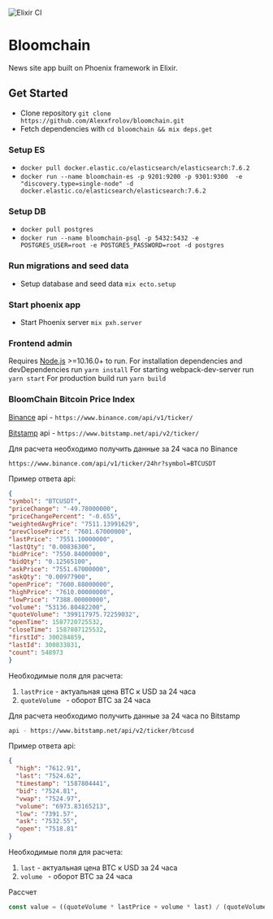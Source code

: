 ![Elixir CI](https://github.com/Alexxfrolov/bloomchain/workflows/Elixir%20CI/badge.svg)

# Bloomchain

News site app built on Phoenix framework in Elixir.

## Get Started

* Clone repository `git clone https://github.com/Alexxfrolov/bloomchain.git`
* Fetch dependencies with `cd bloomchain && mix deps.get`

### Setup ES
* `docker pull docker.elastic.co/elasticsearch/elasticsearch:7.6.2`
* `docker run --name bloomchain-es -p 9201:9200 -p 9301:9300  -e "discovery.type=single-node" -d docker.elastic.co/elasticsearch/elasticsearch:7.6.2`

### Setup DB
* `docker pull postgres`
* `docker run --name bloomchain-psql -p 5432:5432 -e POSTGRES_USER=root -e POSTGRES_PASSWORD=root -d postgres`

### Run migrations and seed data
* Setup database and seed data `mix ecto.setup`

### Start phoenix app
* Start Phoenix server `mix pxh.server`


### Frontend аdmin

Requires [Node.js](https://nodejs.org/) >=10.16.0+ to run.
For installation dependencies and devDependencies run `yarn install`
For starting webpack-dev-server run `yarn start`
For production build run `yarn build`

### BloomChain Bitcoin Price Index
[Binance](https://www.binance.com/) api - `https://www.binance.com/api/v1/ticker/`

[Bitstamp](https://www.bitstamp.net/) api - `https://www.bitstamp.net/api/v2/ticker/`

Для расчета необходимо получить данные за 24 часа по Binance
```sh
https://www.binance.com/api/v1/ticker/24hr?symbol=BTCUSDT
```

Пример ответа api:

```json
{
"symbol": "BTCUSDT",
"priceChange": "-49.78000000",
"priceChangePercent": "-0.655",
"weightedAvgPrice": "7511.13991629",
"prevClosePrice": "7601.67000000",
"lastPrice": "7551.10000000",
"lastQty": "0.00836300",
"bidPrice": "7550.84000000",
"bidQty": "0.12565100",
"askPrice": "7551.67000000",
"askQty": "0.00977900",
"openPrice": "7600.88000000",
"highPrice": "7610.00000000",
"lowPrice": "7388.00000000",
"volume": "53136.80482200",
"quoteVolume": "399117975.72259032",
"openTime": 1587720725532,
"closeTime": 1587807125532,
"firstId": 300284859,
"lastId": 300833831,
"count": 548973
}
```

Необходимые поля для расчета:
1) `lastPrice` - актуальная цена BTC к USD за 24 часа
2) `quoteVolume ` - оборот BTC за 24 часа

Для расчета необходимо получить данные за 24 часа по Bitstamp
```sh
api - https://www.bitstamp.net/api/v2/ticker/btcusd
```

Пример ответа api:

```json
{
  "high": "7612.91",
  "last": "7524.62",
  "timestamp": "1587804441",
  "bid": "7524.81",
  "vwap": "7524.97",
  "volume": "6973.83165213",
  "low": "7391.57",
  "ask": "7532.55",
  "open": "7518.81"
}
```

Необходимые поля для расчета:
1) `last` - актуальная цена BTC к USD за 24 часа
2) `volume ` - оборот BTC за 24 часа

Рассчет
```js
const value = ((quoteVolume * lastPrice + volume * last) / (quoteVolume + volume)).toFixed(2)
```
